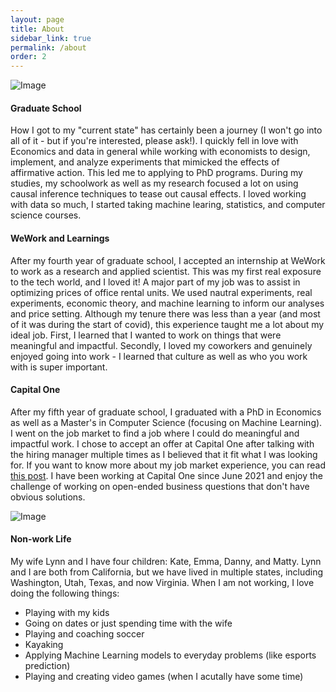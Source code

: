 ```yaml
---
layout: page
title: About
sidebar_link: true
permalink: /about
order: 2
---
```



![Image](../../assets/img/pepper.jpg)

#### Graduate School

How I got to my "current state" has certainly been a journey (I won't go into all of it - but if you're interested, please ask!). I quickly fell in love with Economics and data in general while working with economists to design, implement, and analyze experiments that mimicked the effects of affirmative action. This led me to applying to PhD programs. During my studies, my schoolwork as well as my research focused a lot on using causal inference techniques to tease out causal effects. I loved working with data so much, I started taking machine learing, statistics, and computer science courses. 

#### WeWork and Learnings

After my fourth year of graduate school, I accepted an internship at WeWork to work as a research and applied scientist. This was my first real exposure to the tech world, and I loved it! A major part of my job was to assist in optimizing prices of office rental units. We used nautral experiments, real experiments, economic theory, and machine learning to inform our analyses and price setting. Although my tenure there was less than a year (and most of it was during the start of covid), this experience taught me a lot about my ideal job. First, I learned that I wanted to work on things that were meaningful and impactful. Secondly, I loved my coworkers and genuinely enjoyed going into work - I learned that culture as well as who you work with is super important.


#### Capital One

After my fifth year of graduate school, I graduated with a PhD in Economics as well as a Master's in Computer Science (focusing on Machine Learning). I went on the job market to find a job where I could do meaningful and impactful work. I chose to accept an offer at Capital One after talking with the hiring manager multiple times as I believed that it fit what I was looking for. If you want to know more about my job market experience, you can read [this post](../blog/job_market). I have been working at Capital One since June 2021 and enjoy the challenge of working on open-ended business questions that don't have obvious solutions.

![Image](../../assets/img/kayak_outside.jpg)

#### Non-work Life

My wife Lynn and I have four children: Kate, Emma, Danny, and Matty. Lynn and I are both from California, but we have lived in multiple states, including Washington, Utah, Texas, and now Virginia. When I am not working, I love doing the following things:
- Playing with my kids
- Going on dates or just spending time with the wife
- Playing and coaching soccer
- Kayaking
- Applying Machine Learning models to everyday problems (like esports prediction)
- Playing and creating video games (when I acutally have some time)

